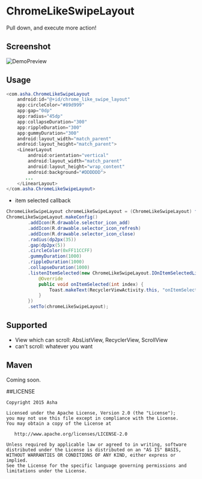 # ChromeLikeSwipeLayout
Pull down, and execute more action!

## Screenshot
![DemoPreview](https://raw.githubusercontent.com/ashqal/ChromeLikeSwipeLayout/master/screenshot/DemoPreview.gif)
</br>

## Usage
```java
<com.asha.ChromeLikeSwipeLayout
    android:id="@+id/chrome_like_swipe_layout"
    app:circleColor="#89d999"
    app:gap="0dp"
    app:radius="45dp"
    app:collapseDuration="300"
    app:rippleDuration="300"
    app:gummyDuration="300"
    android:layout_width="match_parent"
    android:layout_height="match_parent">
    <LinearLayout
        android:orientation="vertical"
        android:layout_width="match_parent"
        android:layout_height="wrap_content"
        android:background="#DDDDDD">
       ...
    </LinearLayout>
</com.asha.ChromeLikeSwipeLayout>
```

* item selected callback
```java
ChromeLikeSwipeLayout chromeLikeSwipeLayout = (ChromeLikeSwipeLayout) findViewById(R.id.chrome_like_swipe_layout);
ChromeLikeSwipeLayout.makeConfig()
        .addIcon(R.drawable.selector_icon_add)
        .addIcon(R.drawable.selector_icon_refresh)
        .addIcon(R.drawable.selector_icon_close)
        .radius(dp2px(35))
        .gap(dp2px(5))
        .circleColor(0xFF11CCFF)
        .gummyDuration(1000)
        .rippleDuration(1000)
        .collapseDuration(1000)
        .listenItemSelected(new ChromeLikeSwipeLayout.IOnItemSelectedListener() {
            @Override
            public void onItemSelected(int index) {
                Toast.makeText(RecyclerViewActivity.this, "onItemSelected:" + index, Toast.LENGTH_SHORT).show();
            }
        })
        .setTo(chromeLikeSwipeLayout);
```

## Supported
* View which can scroll: AbsListView, RecyclerView, ScrollView
* can't scroll: whatever you want

## Maven
Coming soon.

##LICENSE
```
Copyright 2015 Asha

Licensed under the Apache License, Version 2.0 (the "License");
you may not use this file except in compliance with the License.
You may obtain a copy of the License at

   http://www.apache.org/licenses/LICENSE-2.0

Unless required by applicable law or agreed to in writing, software
distributed under the License is distributed on an "AS IS" BASIS,
WITHOUT WARRANTIES OR CONDITIONS OF ANY KIND, either express or implied.
See the License for the specific language governing permissions and
limitations under the License.
```
